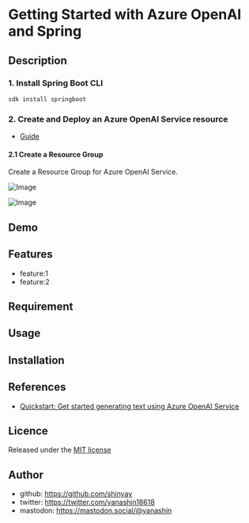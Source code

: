 # Getting Started with Azure OpenAI and Spring

## Description

### 1. Install Spring Boot CLI

```shell
sdk install springboot
```

### 2. Create and Deploy an Azure OpenAI Service resource

- [Guide](https://learn.microsoft.com/en-us/azure/ai-services/openai/how-to/create-resource?pivots=web-portal)

#### 2.1 Create a Resource Group

Create a Resource Group for Azure OpenAI Service.

![Image](https://github.com/shinyay/getting-started-with-azure-openai/assets/3072734/c95032c6-fe74-4e8c-8bad-373b0bc8179e)




![Image](https://github.com/shinyay/getting-started-with-azure-openai/assets/3072734/d0a73fea-3ede-4923-8314-852be2884374)

## Demo

## Features

- feature:1
- feature:2

## Requirement

## Usage

## Installation

## References

- [Quickstart: Get started generating text using Azure OpenAI Service](https://learn.microsoft.com/en-us/azure/ai-services/openai/quickstart?pivots=programming-language-spring&tabs=command-line%2Cpython-new)

## Licence

Released under the [MIT license](https://gist.githubusercontent.com/shinyay/56e54ee4c0e22db8211e05e70a63247e/raw/f3ac65a05ed8c8ea70b653875ccac0c6dbc10ba1/LICENSE)

## Author

- github: <https://github.com/shinyay>
- twitter: <https://twitter.com/yanashin18618>
- mastodon: <https://mastodon.social/@yanashin>
